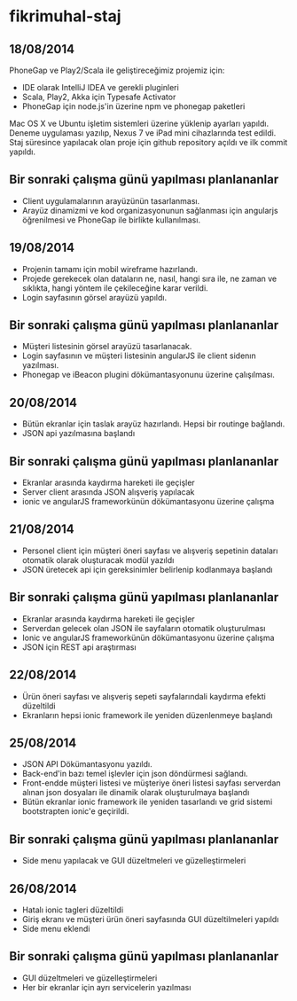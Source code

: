 fikrimuhal-staj
===============

18/08/2014
---------------
PhoneGap ve Play2/Scala ile geliştireceğimiz projemiz için:
- IDE olarak IntelliJ IDEA ve gerekli pluginleri
- Scala, Play2, Akka için Typesafe Activator
- PhoneGap için node.js'in üzerine npm ve phonegap paketleri

Mac OS X ve Ubuntu işletim sistemleri üzerine yüklenip ayarları yapıldı. Deneme uygulaması yazılıp, Nexus 7 ve iPad mini cihazlarında test edildi. Staj süresince yapılacak olan proje için github repository açıldı ve ilk commit yapıldı.

Bir sonraki çalışma günü yapılması planlananlar
-----------------------------------------------
- Client uygulamalarının arayüzünün tasarlanması.
- Arayüz dinamizmi ve kod organizasyonunun sağlanması için angularjs öğrenilmesi ve PhoneGap ile birlikte kullanılması.

19/08/2014
---------------
- Projenin tamamı için mobil wireframe hazırlandı.
- Projede gerekecek olan dataların ne, nasıl, hangi sıra ile, ne zaman ve sıklıkta, hangi yöntem ile çekileceğine karar verildi.
- Login sayfasının görsel arayüzü yapıldı.

Bir sonraki çalışma günü yapılması planlananlar
-----------------------------------------------
- Müşteri listesinin görsel arayüzü tasarlanacak.
- Login sayfasının ve müşteri listesinin angularJS ile client sidenın yazılması.
- Phonegap ve iBeacon plugini dökümantasyonunu üzerine çalışılması.

20/08/2014
--------------
- Bütün ekranlar için taslak arayüz hazırlandı. Hepsi bir routinge bağlandı.
- JSON api yazılmasına başlandı

Bir sonraki çalışma günü yapılması planlananlar
-----------------------------------------------
- Ekranlar arasında kaydırma hareketi ile geçişler
- Server client arasında JSON alışveriş yapılacak
- ionic ve angularJS frameworkünün dökümantasyonu üzerine çalışma 

21/08/2014
-------------
- Personel client için müşteri öneri sayfası ve alışveriş sepetinin dataları otomatik olarak oluşturacak modül yazıldı
- JSON üretecek api için gereksinimler belirlenip kodlanmaya başlandı

Bir sonraki çalışma günü yapılması planlananlar
-----------------------------------------------
- Ekranlar arasında kaydırma hareketi ile geçişler
- Serverdan gelecek olan JSON ile sayfaların otomatik oluşturulması
- Ionic ve angularJS frameworkünün dökümantasyonu üzerine çalışma
- JSON için REST api araştırması

22/08/2014
----------
- Ürün öneri sayfası ve alışveriş sepeti sayfalarındali kaydırma efekti düzeltildi
- Ekranların hepsi ionic framework ile yeniden düzenlenmeye başlandı

25/08/2014
----------
- JSON API Dökümantasyonu yazıldı.
- Back-end'in bazı temel işlevler için json döndürmesi sağlandı.
- Front-endde müşteri listesi ve müşteriye öneri listesi sayfası serverdan alınan json dosyaları ile dinamik olarak oluşturulmaya başlandı
- Bütün ekranlar ionic framework ile yeniden tasarlandı ve grid sistemi bootstrapten ionic'e geçirildi.

Bir sonraki çalışma günü yapılması planlananlar
-----------------------------------------------
- Side menu yapılacak ve GUI düzeltmeleri ve güzelleştirmeleri

26/08/2014
----------
- Hatalı ionic tagleri düzeltildi
- Giriş ekranı ve müşteri ürün öneri sayfasında GUI düzeltilmeleri yapıldı
- Side menu eklendi

Bir sonraki çalışma günü yapılması planlananlar
-----------------------------------------------
- GUI düzeltmeleri ve güzelleştirmeleri
- Her bir ekranlar için ayrı servicelerin yazılması 